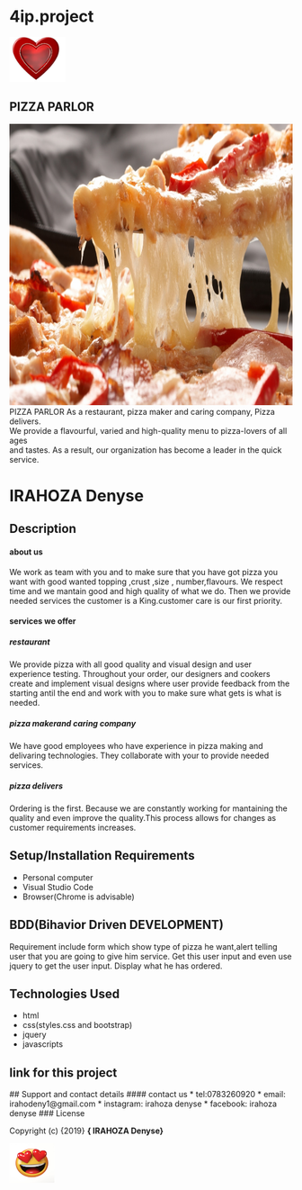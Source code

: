 # 4ip.project
 <img src="img/download.jpeg" width=100 height= 80>
 
  ##  PIZZA PARLOR
<img src="img/19_Pizza.jpg" width=800 height=500>
  PIZZA PARLOR As a restaurant, pizza maker and caring company, Pizza delivers.<br> 
We provide a flavourful, varied and high-quality menu to pizza-lovers of all ages<br>
 and tastes. As a result, our organization has become a leader in the quick service. <br>



#  IRAHOZA Denyse

## Description
#### about us
We work as team with you and to make sure that you have got pizza you want with good wanted topping ,crust ,size , number,flavours. 
We respect time and we mantain good and high quality of what we do.
Then we provide needed services the customer is a King.customer care is our first priority.
#### services we offer
##### restaurant
We provide pizza with all good quality and visual design and user experience testing. Throughout your order, our designers and cookers create and implement visual designs where user provide feedback from the starting antil the end and work with you to make sure what gets is what is needed.
##### pizza makerand caring company
We have good employees  who have experience in pizza making  and delivaring technologies. They collaborate with your to provide needed services.
##### pizza delivers
Ordering is the first. Because we are constantly working for mantaining the quality and even improve the quality.This process allows for changes as customer requirements increases.
 ## Setup/Installation Requirements
 
   * Personal computer
   * Visual Studio Code
   * Browser(Chrome is advisable)
   
## BDD(Bihavior Driven DEVELOPMENT)
Requirement include form which show type of pizza he want,alert telling user that you are going to give him service.
 Get this user input and even use jquery to get the user input.
 Display what he has ordered.
## Technologies Used
* html
* css(styles.css and bootstrap)
* jquery
* javascripts

## link for this project
<link file:///home/wecode/Documents/moringa-school-projects/4ip-project/index.html#home>
 ## Support and contact details
#### contact us
* tel:0783260920
* email: irahodeny1@gmail.com
* instagram: irahoza denyse
* facebook: irahoza denyse
### License

Copyright (c) {2019} **{ IRAHOZA Denyse}** 

<img src="img/istockphoto-854564820-612x612.jpg" width=80 height=70>